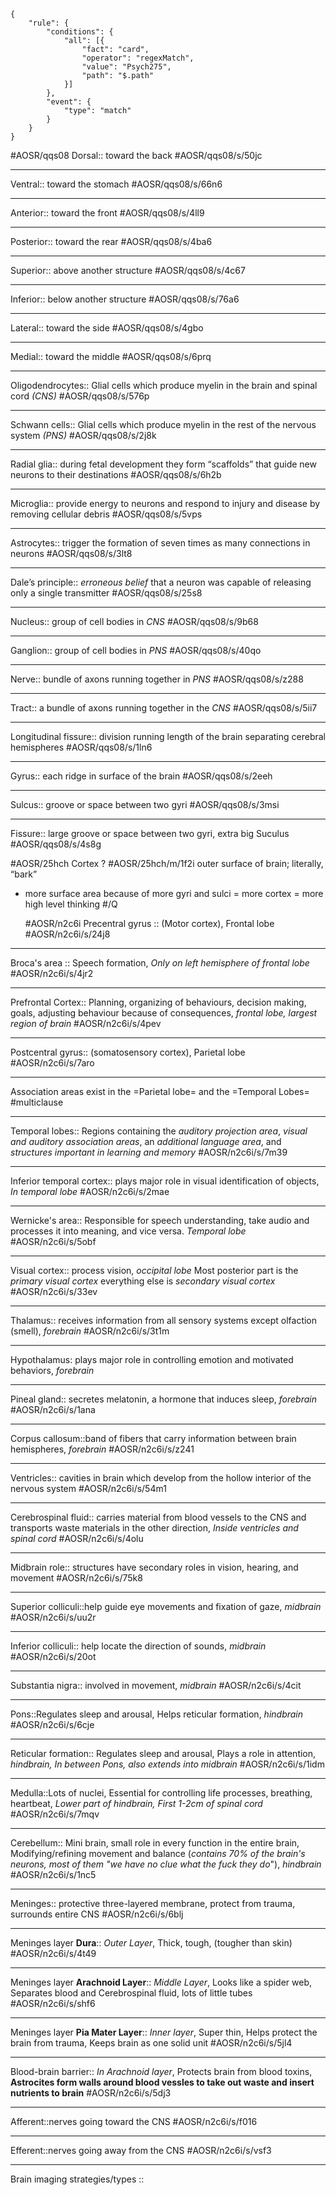 ```aosr-deck-config
{
	"rule": {
		"conditions": {
			"all": [{
				"fact": "card",
				"operator": "regexMatch",
				"value": "Psych275",
				"path": "$.path"
			}]
		},
		"event": {
			"type": "match"
		}
	}
}
```

#AOSR/qqs08
Dorsal:: toward the back #AOSR/qqs08/s/50jc
***
Ventral:: toward the stomach  #AOSR/qqs08/s/66n6
***
Anterior:: toward the front #AOSR/qqs08/s/4ll9
***
Posterior:: toward the rear #AOSR/qqs08/s/4ba6
***
Superior:: above another structure #AOSR/qqs08/s/4c67
***
Inferior:: below another structure #AOSR/qqs08/s/76a6
***
Lateral:: toward the side #AOSR/qqs08/s/4gbo
***
Medial:: toward the middle #AOSR/qqs08/s/6prq
***
Oligodendrocytes:: Glial cells which produce myelin in the brain and spinal cord *(CNS)* #AOSR/qqs08/s/576p
***
Schwann cells:: Glial cells which produce myelin in the rest of the nervous system *(PNS)* #AOSR/qqs08/s/2j8k
***
Radial glia:: during fetal development they form “scaffolds” that guide new neurons to their destinations #AOSR/qqs08/s/6h2b
***
Microglia:: provide energy to neurons and respond to injury and disease by removing cellular debris #AOSR/qqs08/s/5vps
***
Astrocytes:: trigger the formation of seven times as many connections in neurons #AOSR/qqs08/s/3lt8
***
Dale’s principle:: *erroneous belief* that a neuron was capable of releasing only a single transmitter #AOSR/qqs08/s/25s8
***
Nucleus:: group of cell bodies in *CNS* #AOSR/qqs08/s/9b68
***
Ganglion:: group of cell bodies in *PNS* #AOSR/qqs08/s/40qo
***
Nerve:: bundle of axons running together in *PNS* #AOSR/qqs08/s/z288
***
Tract:: a bundle of axons running together in the *CNS* #AOSR/qqs08/s/5ii7
***
Longitudinal fissure:: division running length of the brain separating cerebral hemispheres #AOSR/qqs08/s/1ln6
***
Gyrus:: each ridge in surface of the brain #AOSR/qqs08/s/2eeh
***
Sulcus:: groove or space between two gyri #AOSR/qqs08/s/3msi
***
Fissure:: large groove or space between two gyri, extra big Suculus #AOSR/qqs08/s/4s8g

#AOSR/25hch
Cortex
? #AOSR/25hch/m/1f2i
outer surface of brain; literally, “bark” 
- more surface area because of more gyri and sulci = more cortex = more high level thinking
#/Q

  #AOSR/n2c6i
Precentral gyrus :: (Motor cortex), Frontal lobe #AOSR/n2c6i/s/24j8
***
Broca's area :: Speech formation, *Only on left hemisphere of frontal lobe* #AOSR/n2c6i/s/4jr2
***
Prefrontal Cortex:: Planning, organizing of behaviours, decision making, goals, adjusting behaviour because of consequences, *frontal lobe, largest region of brain* #AOSR/n2c6i/s/4pev
***
Postcentral gyrus:: (somatosensory cortex), Parietal lobe #AOSR/n2c6i/s/7aro
***
Association areas exist in the =Parietal lobe= and the =Temporal Lobes= #multiclause
***
Temporal lobes:: Regions containing the *auditory projection area*, *visual and auditory association areas*, an *additional language area*, and *structures important in learning and memory* #AOSR/n2c6i/s/7m39
***
Inferior temporal cortex:: plays major role in visual identification of objects, *In temporal lobe* #AOSR/n2c6i/s/2mae
*** 
Wernicke's area:: Responsible for speech understanding, take audio and processes it into meaning, and vice versa. *Temporal lobe* #AOSR/n2c6i/s/5obf
***
Visual cortex:: process vision, *occipital lobe* Most posterior part is the *primary visual cortex* everything else is *secondary visual cortex* #AOSR/n2c6i/s/33ev
***
Thalamus:: receives information from all sensory systems except olfaction (smell), *forebrain* #AOSR/n2c6i/s/3t1m
***
Hypothalamus: plays major role in controlling emotion and motivated behaviors, *forebrain*
***
Pineal gland:: secretes melatonin, a hormone that induces sleep, *forebrain* #AOSR/n2c6i/s/1ana
***
Corpus callosum::band of fibers that carry information between brain hemispheres, *forebrain* #AOSR/n2c6i/s/z241
***
Ventricles:: cavities in brain which develop from the hollow interior of the nervous system #AOSR/n2c6i/s/54m1
***
Cerebrospinal fluid:: carries material from blood vessels to the CNS and transports waste materials in the other direction, *Inside ventricles and spinal cord* #AOSR/n2c6i/s/4olu
***
Midbrain role:: structures have secondary roles in vision, hearing, and movement #AOSR/n2c6i/s/75k8
***
Superior colliculi::help guide eye movements and fixation of gaze, *midbrain* #AOSR/n2c6i/s/uu2r
***
Inferior colliculi:: help locate the direction of sounds, *midbrain* #AOSR/n2c6i/s/20ot
***
Substantia nigra:: involved in movement, *midbrain* #AOSR/n2c6i/s/4cit
***
Pons::Regulates sleep and arousal, Helps reticular formation, *hindbrain* #AOSR/n2c6i/s/6cje
***
Reticular formation:: Regulates sleep and arousal, Plays a role in attention, *hindbrain, In between Pons, also extends into midbrain* #AOSR/n2c6i/s/1idm
***
Medulla::Lots of nuclei, Essential for controlling life processes, breathing, heartbeat, *Lower part of hindbrain, First 1-2cm of spinal cord* #AOSR/n2c6i/s/7mqv
***
Cerebellum:: Mini brain, small role in every function in the entire brain, Modifying/refining movement and balance (*contains 70% of the brain's neurons, most of them "we have no clue what the fuck they do*"), *hindbrain* #AOSR/n2c6i/s/1nc5
***
Meninges:: protective three-layered membrane, protect from trauma, surrounds entire CNS #AOSR/n2c6i/s/6blj
***
Meninges layer **Dura**:: *Outer Layer*, Thick, tough, (tougher than skin) #AOSR/n2c6i/s/4t49
***
Meninges layer **Arachnoid Layer**:: *Middle Layer*, Looks like a spider web, Separates blood and Cerebrospinal fluid, lots of little tubes #AOSR/n2c6i/s/shf6
***
Meninges layer **Pia Mater Layer**:: *Inner layer*, Super thin, Helps protect the brain from trauma, Keeps brain as one solid unit #AOSR/n2c6i/s/5jl4
***
Blood-brain barrier:: *In Arachnoid layer*, Protects brain from blood toxins, **Astrocites form walls around blood vessles to take out waste and insert nutrients to brain** #AOSR/n2c6i/s/5dj3
***
Afferent::nerves going toward the CNS #AOSR/n2c6i/s/f016
***
Efferent::nerves going away from the CNS #AOSR/n2c6i/s/vsf3
***
Brain imaging strategies/types :: 